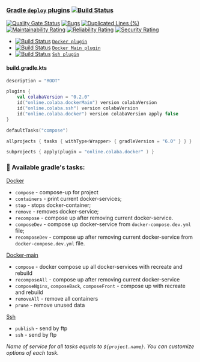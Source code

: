 ### [Gradle `deploy` plugins](https://login.gradle.org/search?term=colaba.online) [![Build Status](https://travis-ci.org/steklopod/gradle-deploy-plugin.svg?branch=master)](https://travis-ci.org/steklopod/gradle-deploy-plugin)

[![Quality Gate Status](https://sonarcloud.io/api/project_badges/measure?project=steklopod_gradle-docker-plugin&metric=alert_status)](https://sonarcloud.io/dashboard?id=steklopod_gradle-docker-plugin)
[![Bugs](https://sonarcloud.io/api/project_badges/measure?project=steklopod_gradle-docker-plugin&metric=bugs)](https://sonarcloud.io/dashboard?id=steklopod_gradle-docker-plugin)
[![Duplicated Lines (%)](https://sonarcloud.io/api/project_badges/measure?project=steklopod_gradle-docker-plugin&metric=duplicated_lines_density)](https://sonarcloud.io/dashboard?id=steklopod_gradle-docker-plugin)
[![Maintainability Rating](https://sonarcloud.io/api/project_badges/measure?project=steklopod_gradle-docker-plugin&metric=sqale_rating)](https://sonarcloud.io/dashboard?id=steklopod_gradle-docker-plugin)
[![Reliability Rating](https://sonarcloud.io/api/project_badges/measure?project=steklopod_gradle-docker-plugin&metric=reliability_rating)](https://sonarcloud.io/dashboard?id=steklopod_gradle-docker-plugin)
[![Security Rating](https://sonarcloud.io/api/project_badges/measure?project=steklopod_gradle-docker-plugin&metric=security_rating)](https://sonarcloud.io/dashboard?id=steklopod_gradle-docker-plugin)

* [![Build Status](https://travis-ci.org/steklopod/gradle-docker-plugin.svg?branch=master)](https://travis-ci.org/steklopod/gradle-docker-plugin) [`Docker plugin`](https://github.com/steklopod/gradle-docker-plugin) 
* [![Build Status](https://travis-ci.org/steklopod/gradle-docker-main-plugin.svg?branch=master)](https://travis-ci.org/steklopod/gradle-docker-main-plugin) [`Docker Main plugin`](https://github.com/steklopod/gradle-docker-main-plugin) 
* [![Build Status](https://travis-ci.org/steklopod/gradle-ssh-plugin.svg?branch=master)](https://travis-ci.org/steklopod/gradle-ssh-plugin) [`Ssh plugin`](https://github.com/steklopod/gradle-ssh-plugin) 

#### build.gradle.kts

```kotlin
description = "ROOT"

plugins {
    val colabaVersion = "0.2.0"
    id("online.colaba.dockerMain") version colabaVersion
    id("online.colaba.ssh") version colabaVersion
    id("online.colaba.docker") version colabaVersion apply false
}

defaultTasks("compose")

allprojects { tasks { withType<Wrapper> { gradleVersion = "6.0" } } }

subprojects { apply(plugin = "online.colaba.docker" ) }
```

### 🎯 Available gradle's tasks:

[Docker](https://github.com/steklopod/gradle-docker-plugin)
* `compose` - compose-up for project
* `containers`  - print current docker-services;
* `stop`        - stops docker-container;
* `remove`      - removes docker-service;
* `recompose`   - compose up after removing current docker-service.
* `composeDev`  - compose up  docker-service from `docker-compose.dev.yml` file;
* `recomposeDev` - compose up after removing current docker-service from `docker-compose.dev.yml` file.

[Docker-main](https://github.com/steklopod/gradle-docker-main-plugin)
* `compose` - docker compose up all docker-services with recreate and rebuild
* `recomposeAll` - compose up after removing current docker-service
* `composeNginx`, `composeBack`, `composeFront` - compose up with recreate and rebuild
* `removeAll` - remove all containers
* `prune` - remove unused data

[Ssh](https://github.com/steklopod/gradle-ssh-plugin)
* `publish` - send by ftp
* `ssh` - send by ftp

_Name of service for all tasks equals to `${project.name}`. You can customize options of each task._
